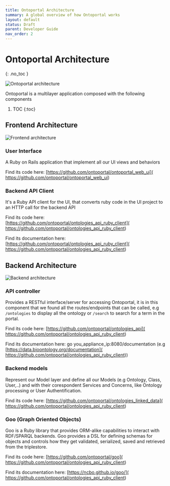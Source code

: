 ```yaml
---
title: Ontoportal Architecture
summary: A global overview of how Ontoportal works
layout: default
status: Draft
parent: Developer Guide
nav_order: 2
---
```


# Ontoportal Architecture
{: .no_toc }

![Ontoportal architecture]({{site.baseimgs}}/developers/ontoportal-architecture.png "Ontoportal architecture")

Ontoportal is a multilayer application composed with the following components
1. TOC
{:toc}

## Frontend Architecture

![Frontend architecture]({{site.baseimgs}}/developers/frontend-architecture.png "Frontend architecture")

### User Interface

A Ruby on Rails application that implement all our UI views and behaviors 

Find its code here: [https://github.com/ontoportal/ontoportal_web_ui]( https://github.com/ontoportal/ontoportal_web_ui)


### Backend API Client
It's a Ruby API client for the UI, that converts ruby code in the UI project to an HTTP call for the backend API

Find its code here: [https://github.com/ontoportal/ontologies_api_ruby_client]( https://github.com/ontoportal/ontologies_api_ruby_client)

Find its documentation here: [https://github.com/ontoportal/ontologies_api_ruby_client]( https://github.com/ontoportal/ontologies_api_ruby_client)

## Backend Architecture
![Backend architecture]({{site.baseimgs}}/developers/backend-architecture.png "Backend architecture")

### API controller

Provides a RESTful interface/server for accessing Ontoportal, it is in this component that we found all the routes/endpoints 
that can be called, e.g `/ontologies` to display all the ontology or `/search` to search for a term in the portal.

Find its code here: [https://github.com/ontoportal/ontologies_api]( https://github.com/ontoportal/ontologies_api_ruby_client)

Find its documentation here:  go you_appliance_ip:8080/documentation (e.g [https://data.bioontology.org/documentation]( https://github.com/ontoportal/ontologies_api_ruby_client))

### Backend models
Represent our Model layer and define all our Models (e.g Ontology, Class, User,..) and with their corespondent Services and Concerns, 
like Ontology processing or User Authentification.

Find its code here: [https://github.com/ontoportal/ontologies_linked_data]( https://github.com/ontoportal/ontologies_api_ruby_client)


### Goo (Graph Oriented Objects)
Goo is a Ruby library that provides ORM-alike capabilities to interact with RDF/SPARQL backends. 
Goo provides a DSL for defining schemas for objects and controls how they get validated, serialized, saved and retrieved from the triplestore. 

Find its code here: [https://github.com/ontoportal/goo]( https://github.com/ontoportal/ontologies_api_ruby_client)

Find its documentation here: [https://ncbo.github.io/goo/]( https://github.com/ontoportal/ontologies_api_ruby_client)


